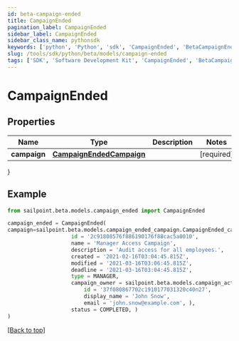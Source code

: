 ```yaml
---
id: beta-campaign-ended
title: CampaignEnded
pagination_label: CampaignEnded
sidebar_label: CampaignEnded
sidebar_class_name: pythonsdk
keywords: ['python', 'Python', 'sdk', 'CampaignEnded', 'BetaCampaignEnded'] 
slug: /tools/sdk/python/beta/models/campaign-ended
tags: ['SDK', 'Software Development Kit', 'CampaignEnded', 'BetaCampaignEnded']
---
```


# CampaignEnded


## Properties

Name | Type | Description | Notes
------------ | ------------- | ------------- | -------------
**campaign** | [**CampaignEndedCampaign**](campaign-ended-campaign) |  | [required]
}

## Example

```python
from sailpoint.beta.models.campaign_ended import CampaignEnded

campaign_ended = CampaignEnded(
campaign=sailpoint.beta.models.campaign_ended_campaign.CampaignEnded_campaign(
                    id = '2c91808576f886190176f88cac5a0010', 
                    name = 'Manager Access Campaign', 
                    description = 'Audit access for all employees.', 
                    created = '2021-02-16T03:04:45.815Z', 
                    modified = '2021-03-16T03:06:45.815Z', 
                    deadline = '2021-03-16T03:04:45.815Z', 
                    type = MANAGER, 
                    campaign_owner = sailpoint.beta.models.campaign_activated_campaign_campaign_owner.CampaignActivated_campaign_campaignOwner(
                        id = '37f080867702c1910177031320c40n27', 
                        display_name = 'John Snow', 
                        email = 'john.snow@example.com', ), 
                    status = COMPLETED, )
)

```
[[Back to top]](#) 

